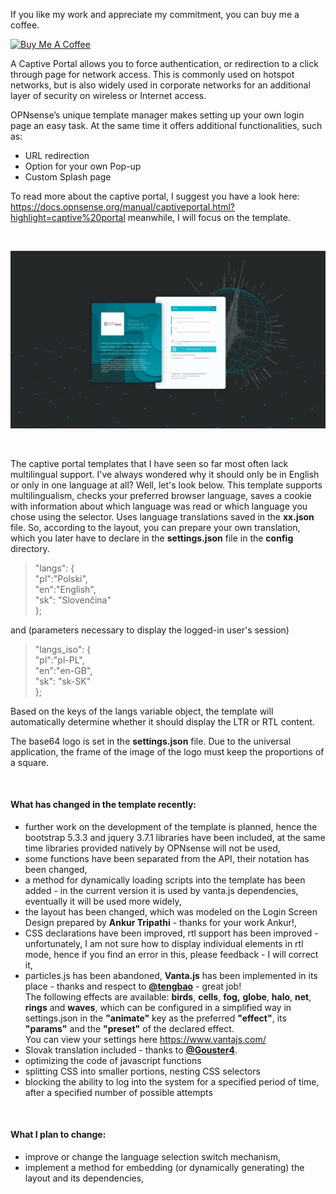 <p>If you like my work and appreciate my commitment, you can buy me a coffee.</p>
<p>
<a href="https://www.buymeacoffee.com/mixmint" target="_blank"><img src="https://cdn.buymeacoffee.com/buttons/v2/default-yellow.png" alt="Buy Me A Coffee" style="height: 60px !important; width: 217px !important;" ></a>
</p>
<p>A Captive Portal allows you to force authentication, or redirection to a click through page for network access. This is commonly used on hotspot networks, but is also widely used in corporate networks for an additional layer of security on wireless or Internet access.</p>
<p>OPNsense’s unique template manager makes setting up your own login page an easy task. At the same time it offers additional functionalities, such as:</p>
<ul>
	<li>URL redirection</li>
	<li>Option for your own Pop-up</li>
	<li>Custom Splash page</li>
</ul>
<p>To read more about the captive portal, I suggest you have a look here: <a href="https://docs.opnsense.org/manual/captiveportal.html?highlight=captive%20portal" rel="nofollow"></a><a href="https://docs.opnsense.org/manual/captiveportal.html?highlight=captive%20portal">https://docs.opnsense.org/manual/captiveportal.html?highlight=captive%20portal</a> meanwhile, I will focus on the template.</p>
<p>&nbsp;</p>
<p><img src="images/screenshot.jpg" /></p>
<p>&nbsp;</p>
<p>The captive portal templates that I have seen so far most often lack multilingual support. I've always wondered why it should only be in English or only in one language at all? Well, let's look below. This template supports multilingualism, checks your preferred browser language, saves a cookie with information about which language was read or which language you chose using the selector. Uses language translations saved in the <strong>xx.json</strong> file. So, according to the layout, you can prepare your own translation, which you later have to declare in the <strong>settings.json</strong> file in the <strong>config</strong> directory.</p>
<blockquote>"langs": {<br /> "pl":"Polski",<br /> "en":"English",<br /> "sk": "Slovenčina"<br /> };</blockquote>
<p>and (parameters necessary to display the logged-in user's session)</p>
<blockquote>"langs_iso": {<br /> "pl":"pl-PL",<br /> "en":"en-GB",<br /> "sk": "sk-SK"<br /> };</blockquote>
<p>Based on the keys of the langs variable object, the template will automatically determine whether it should display the LTR or RTL content.</p>
<p>The base64 logo is set in the <strong>settings.json</strong> file. Due to the universal application, the frame of the image of the logo must keep the proportions of a square.</p>
<p>&nbsp;</p>
<h4>What has changed in the template recently:</h4>
<ul>
	<li>further work on the development of the template is planned, hence the bootstrap 5.3.3 and jquery 3.7.1 libraries have been included, at the same time libraries provided natively by OPNsense will not be used,</li>
	<li>some functions have been separated from the API, their notation has been changed,</li>
	<li>a method for dynamically loading scripts into the template has been added - in the current version it is used by vanta.js dependencies, eventually it will be used more widely,</li>
	<li>the layout has been changed, which was modeled on the Login Screen Design prepared by <strong>Ankur Tripathi</strong> - thanks for your work Ankur!,</li>
	<li>CSS declarations have been improved, rtl support has been improved - unfortunately, I am not sure how to display individual elements in rtl mode, hence if you find an error in this, please feedback - I will correct it,</li>
	<li>particles.js has been abandoned, <strong>Vanta.js</strong> has been implemented in its place - thanks and respect to <a href="https://github.com/tengbao/vanta" target="_blank" rel="noopener"><strong>@tengbao</strong></a> - great job!<br />The following effects are available: <strong>birds</strong>, <strong>cells</strong>, <strong>fog,</strong> <strong>globe</strong>, <strong>halo</strong>, <strong>net</strong>, <strong>rings</strong> and <strong>waves</strong>, which can be configured in a simplified way in settings.json in the <strong>"animate"</strong> key as the preferred <strong>"effect"</strong>, its <strong>"params"</strong> and the <strong>"preset"</strong> of the declared effect.<br />You can view your settings here <a href="https://www.vantajs.com/" target="_blank" rel="noopener">https://www.vantajs.com/</a></li>
	<li>Slovak translation included - thanks to <a href="https://github.com/Gouster4" target="_blank" rel="noopener"><strong>@Gouster4</strong></a>.</li>
	<li>optimizing the code of javascript functions</li>
	<li>splitting CSS into smaller portions, nesting CSS selectors</li>
	<li>blocking the ability to log into the system for a specified period of time, after a specified number of possible attempts</li>
</ul>
<p>&nbsp;</p>
<h4>What I plan to change:</h4>
<ul>
	<li>improve or change the language selection switch mechanism,</li>
	<li>implement a method for embedding (or dynamically generating) the layout and its dependencies,</li>
</ul>
